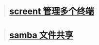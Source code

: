 
> # [screent 管理多个终端](https://jingyan.baidu.com/article/7c6fb428df799580642c901b.html)

> # [samba 文件共享](https://jingyan.baidu.com/article/77b8dc7fac66cc6174eab620.html)


